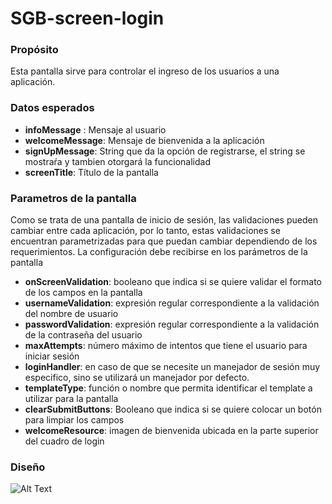 <h1>SGB-screen-login</h1>

<h3>Propósito</h3>

Esta pantalla sirve para controlar el ingreso de los usuarios a una aplicación.

<h3>Datos esperados</h3>

- **infoMessage** : Mensaje al usuario
- **welcomeMessage**: Mensaje de bienvenida a la aplicación
- **signUpMessage**: String que da la opción de registrarse, el string se mostraŕa y tambien otorgará la funcionalidad
- **screenTitle**: Título de la pantalla 

<h3>Parametros de la pantalla</h3>

Como se trata de una pantalla de inicio de sesión, las validaciones pueden cambiar entre cada aplicación, por lo tanto, estas validaciones se encuentran parametrizadas para que puedan cambiar dependiendo de los requerimientos. La configuración debe recibirse en los parámetros de la pantalla

- **onScreenValidation**: booleano que indica si se quiere validar el formato de los campos en la pantalla
- **usernameValidation**: expresión regular correspondiente a la validación del nombre de usuario
- **passwordValidation**: expresión regular correspondiente a la validación de la contraseña del usuario
- **maxAttempts**: número máximo de intentos que tiene el usuario para iniciar sesión
- **loginHandler**: en caso de que se necesite un manejador de sesión muy especifico, sino se utilizará un manejador por defecto. 
- **templateType**: función o nombre que permita identificar el template a utilizar para la pantalla
- **clearSubmitButtons**: Booleano que indica si se quiere colocar un botón para limpiar los campos
- **welcomeResource**: imagen de bienvenida ubicada en la parte superior del cuadro de login

<h3> Diseño </h3>

![Alt Text](https://s3.amazonaws.com/megazord-framework/balsamiq+mockups/sgb-screen-login.png)